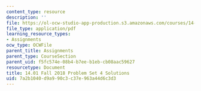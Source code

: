 ```yaml
---
content_type: resource
description: ''
file: https://ol-ocw-studio-app-production.s3.amazonaws.com/courses/14-01-principles-of-microeconomics-fall-2018/7a2b1040d9a990c3c37e963a44d6c3d3_MIT14_01F18_pset4sol.pdf
file_type: application/pdf
learning_resource_types:
- Assignments
ocw_type: OCWFile
parent_title: Assignments
parent_type: CourseSection
parent_uid: f5fc574e-08b4-b7ee-b1eb-cb08aac59627
resourcetype: Document
title: 14.01 Fall 2018 Problem Set 4 Solutions
uid: 7a2b1040-d9a9-90c3-c37e-963a44d6c3d3
---
```

